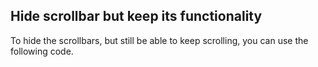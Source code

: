 ## Hide scrollbar but keep its functionality

To hide the scrollbars, but still be able to keep scrolling, you can use the following code.